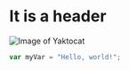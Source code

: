 # It is a header
![Image of Yaktocat](https://octodex.github.com/images/yaktocat.png)
``` javascript
var myVar = "Hello, world!";
```
